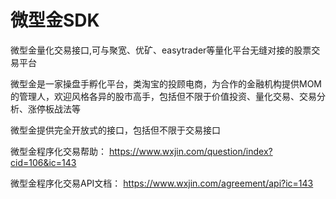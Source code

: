 # 微型金SDK

微型金量化交易接口,可与聚宽、优矿、easytrader等量化平台无缝对接的股票交易平台

微型金是一家操盘手孵化平台，类淘宝的投顾电商，为合作的金融机构提供MOM的管理人，欢迎风格各异的股市高手，包括但不限于价值投资、量化交易、交易分析、涨停板战法等

微型金提供完全开放式的接口，包括但不限于交易接口

微型金程序化交易帮助： https://www.wxjin.com/question/index?cid=106&ic=143

微型金程序化交易API文档： https://www.wxjin.com/agreement/api?ic=143

